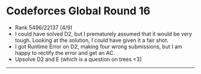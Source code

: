 # Codeforces Global Round 16

- Rank 5496/22137 (4/9)
- I could have solved D2, but I prematurely assumed that it would be very tough. Looking at the solution, I could have given it a fair shot.
- I got Runtime Error on D2, making four wrong submissions, but I am happy to rectify the error and get an AC.
- Upsolve D2 and E (which is a question on trees <3)

---
